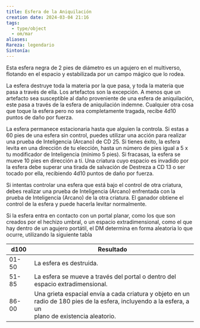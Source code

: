 ```yaml
---
title: Esfera de la Aniquilación
creation date: 2024-03-04 21:16
tags:
  - type/object
  - om/mar
aliases: 
Rareza: legendario
Sintonía:
---
```

Esta esfera negra de 2 pies de diámetro es un agujero en el multiverso, flotando en el espacio y estabilizada por un campo mágico que lo rodea.

La esfera destruye toda la materia por la que pasa, y toda la materia que pasa a través de ella. Los artefactos son la excepción. A menos que un artefacto sea susceptible al daño proveniente de una esfera de aniquilación, este pasa a través de la esfera de aniquilación indemne. Cualquier otra cosa que toque la esfera pero no sea completamente tragada, recibe 4d10 puntos de daño por fuerza.

La esfera permanece estacionaria hasta que alguien la controla. Si estas a 60 pies de una esfera sin control, puedes utilizar una acción para realizar una prueba de Inteligencia (Arcano) de CD 25. Si tienes éxito, la esfera levita en una dirección de tu elección, hasta un número de pies igual a 5 x tu modificador de Inteligencia (mínimo 5 pies). Si fracasas, la esfera se mueve 10 pies en dirección a ti. Una criatura cuyo espacio es invadido por la esfera debe superar una tirada de salvación de Destreza a CD 13 o ser tocado por ella, recibiendo 4d10 puntos de daño por fuerza.

Si intentas controlar una esfera que está bajo el control de otra criatura, debes realizar una prueba de Inteligencia (Arcano) enfrentada con la prueba de Inteligencia (Arcano) de la otra criatura. El ganador obtiene el control de la esfera y puede hacerla levitar normalmente.

Si la esfera entra en contacto con un portal planar, como los que son creados por el hechizo umbral, o un espacio extradimensional, como el que hay dentro de un agujero portátil, el DM determina en forma aleatoria lo que ocurre, utilizando la siguiente tabla


| d100  | Resultado                                                                                                                                                  |
| ----- | ---------------------------------------------------------------------------------------------------------------------------------------------------------- |
| 01-50 | La esfera es destruida.                                                                                                                                    |
| 51-85 | La esfera se mueve a través del portal o dentro del<br>espacio extradimensional.                                                                           |
| 86-00 | Una grieta espacial envía a cada criatura y objeto en un<br>radio de 180 pies de la esfera, incluyendo a la esfera, a un<br>plano de existencia aleatorio. |






 